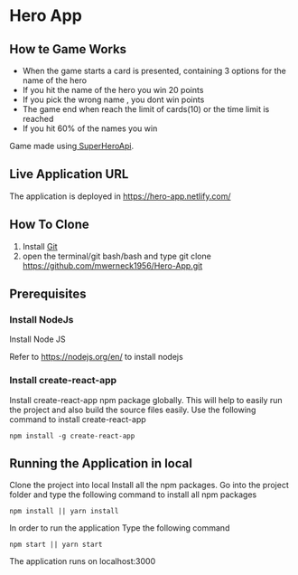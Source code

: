 # Hero App
## How te Game Works

* When the game starts a card is presented, containing 3 options for the name of the hero
* If you hit the name of the hero you win 20 points 
* If you pick the wrong name , you dont win points
* The game end when reach the limit of cards(10) or the time limit is reached
* If you hit 60% of the names you win 



Game made using[ SuperHeroApi](https://github.com/akabab/superhero-api).

## Live Application URL
The application is deployed in https://hero-app.netlify.com/
## How To Clone 
1. Install [Git](https://gist.github.com/derhuerst/1b15ff4652a867391f03)
2. open the terminal/git bash/bash and type git clone https://github.com/mwerneck1956/Hero-App.git

## Prerequisites
### Install NodeJs
Install Node JS

Refer to https://nodejs.org/en/ to install nodejs

### Install create-react-app
Install create-react-app npm package globally. This will help to easily run the project and also build the source files easily. Use the following command to install create-react-app
```
npm install -g create-react-app
```
## Running the Application in local
Clone the project into local
Install all the npm packages. Go into the project folder and type the following command to install all npm packages

```
npm install || yarn install
```
In order to run the application Type the following command

```
npm start || yarn start
```
The application runs on localhost:3000

